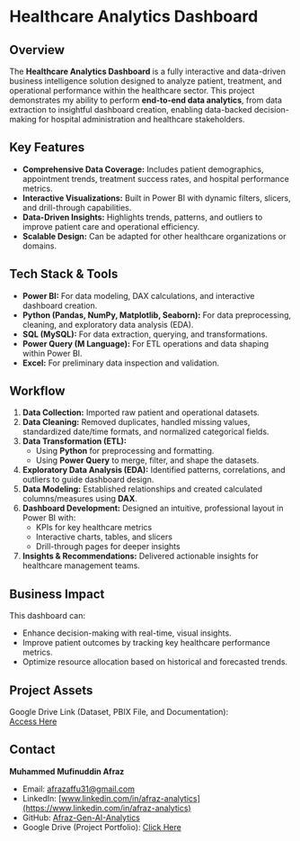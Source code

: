 # Healthcare Analytics Dashboard

## Overview
The **Healthcare Analytics Dashboard** is a fully interactive and data-driven business intelligence solution designed to analyze patient, treatment, and operational performance within the healthcare sector. This project demonstrates my ability to perform **end-to-end data analytics**, from data extraction to insightful dashboard creation, enabling data-backed decision-making for hospital administration and healthcare stakeholders.

## Key Features
- **Comprehensive Data Coverage:** Includes patient demographics, appointment trends, treatment success rates, and hospital performance metrics.
- **Interactive Visualizations:** Built in Power BI with dynamic filters, slicers, and drill-through capabilities.
- **Data-Driven Insights:** Highlights trends, patterns, and outliers to improve patient care and operational efficiency.
- **Scalable Design:** Can be adapted for other healthcare organizations or domains.

## Tech Stack & Tools
- **Power BI:** For data modeling, DAX calculations, and interactive dashboard creation.
- **Python (Pandas, NumPy, Matplotlib, Seaborn):** For data preprocessing, cleaning, and exploratory data analysis (EDA).
- **SQL (MySQL):** For data extraction, querying, and transformations.
- **Power Query (M Language):** For ETL operations and data shaping within Power BI.
- **Excel:** For preliminary data inspection and validation.

## Workflow
1. **Data Collection:** Imported raw patient and operational datasets.
2. **Data Cleaning:** Removed duplicates, handled missing values, standardized date/time formats, and normalized categorical fields.
3. **Data Transformation (ETL):**
   - Using **Python** for preprocessing and formatting.
   - Using **Power Query** to merge, filter, and shape the datasets.
4. **Exploratory Data Analysis (EDA):** Identified patterns, correlations, and outliers to guide dashboard design.
5. **Data Modeling:** Established relationships and created calculated columns/measures using **DAX**.
6. **Dashboard Development:** Designed an intuitive, professional layout in Power BI with:
   - KPIs for key healthcare metrics
   - Interactive charts, tables, and slicers
   - Drill-through pages for deeper insights
7. **Insights & Recommendations:** Delivered actionable insights for healthcare management teams.

## Business Impact
This dashboard can:
- Enhance decision-making with real-time, visual insights.
- Improve patient outcomes by tracking key healthcare performance metrics.
- Optimize resource allocation based on historical and forecasted trends.

## Project Assets
Google Drive Link (Dataset, PBIX File, and Documentation):  
[Access Here](https://drive.google.com/drive/folders/1YM74GX4zgwuyiC2UGwNGnuAw41ODzM2x?usp=sharing)

## Contact
**Muhammed Mufinuddin Afraz**  
- Email: afrazaffu31@gmail.com  
- LinkedIn: [www.linkedin.com/in/afraz-analytics](https://www.linkedin.com/in/afraz-analytics)  
- GitHub: [Afraz-Gen-AI-Analytics](https://github.com/Afraz-Gen-AI-Analytics)  
- Google Drive (Project Portfolio): [Click Here](https://drive.google.com/drive/folders/1szbdGJg2_2VrmIE9xfYVot_eu2GqoM3c)
